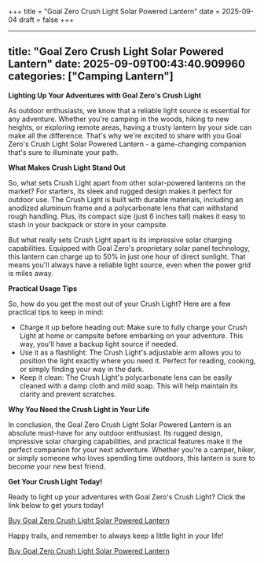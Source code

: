 +++
title = "Goal Zero Crush Light Solar Powered Lantern"
date = 2025-09-04
draft = false
+++

---
title: "Goal Zero Crush Light Solar Powered Lantern"
date: 2025-09-09T00:43:40.909960
categories: ["Camping Lantern"]
---
**Lighting Up Your Adventures with Goal Zero's Crush Light**

As outdoor enthusiasts, we know that a reliable light source is essential for any adventure. Whether you're camping in the woods, hiking to new heights, or exploring remote areas, having a trusty lantern by your side can make all the difference. That's why we're excited to share with you Goal Zero's Crush Light Solar Powered Lantern - a game-changing companion that's sure to illuminate your path.

**What Makes Crush Light Stand Out**

So, what sets Crush Light apart from other solar-powered lanterns on the market? For starters, its sleek and rugged design makes it perfect for outdoor use. The Crush Light is built with durable materials, including an anodized aluminum frame and a polycarbonate lens that can withstand rough handling. Plus, its compact size (just 6 inches tall) makes it easy to stash in your backpack or store in your campsite.

But what really sets Crush Light apart is its impressive solar charging capabilities. Equipped with Goal Zero's proprietary solar panel technology, this lantern can charge up to 50% in just one hour of direct sunlight. That means you'll always have a reliable light source, even when the power grid is miles away.

**Practical Usage Tips**

So, how do you get the most out of your Crush Light? Here are a few practical tips to keep in mind:

* Charge it up before heading out: Make sure to fully charge your Crush Light at home or campsite before embarking on your adventure. This way, you'll have a backup light source if needed.
* Use it as a flashlight: The Crush Light's adjustable arm allows you to position the light exactly where you need it. Perfect for reading, cooking, or simply finding your way in the dark.
* Keep it clean: The Crush Light's polycarbonate lens can be easily cleaned with a damp cloth and mild soap. This will help maintain its clarity and prevent scratches.

**Why You Need the Crush Light in Your Life**

In conclusion, the Goal Zero Crush Light Solar Powered Lantern is an absolute must-have for any outdoor enthusiast. Its rugged design, impressive solar charging capabilities, and practical features make it the perfect companion for your next adventure. Whether you're a camper, hiker, or simply someone who loves spending time outdoors, this lantern is sure to become your new best friend.

**Get Your Crush Light Today!**

Ready to light up your adventures with Goal Zero's Crush Light? Click the link below to get yours today!

[Buy Goal Zero Crush Light Solar Powered Lantern](https://www.amazon.com/dp/B07BMJPH8L)

Happy trails, and remember to always keep a little light in your life!

[Buy Goal Zero Crush Light Solar Powered Lantern](https://www.amazon.com/dp/B07BMJPH8L)
